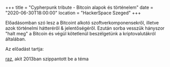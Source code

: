 +++
title = "Cypherpunk tribute - Bitcoin alapok és történelem"
date = "2020-06-30T18:00:00"
location = "HackerSpace Szeged"
+++


Előadásomban szó lesz a Bitcoint alkotó szoftverkomponensekről, illetve azok történelmi hátteréről & jelentőségéről. 
Ezután sorba vesszük hányszor "halt meg" a Bitcoin és végül kötetlenül beszélgetünk a kriptovalutákról általában.

Az előadást tartja:

[raz](https://twitter.com/aaronpowered), akit 2013ban szippantott be a téma